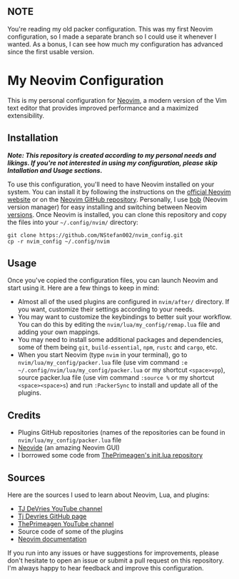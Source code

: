 ## NOTE
You're reading my old packer configuration. This was my first Neovim configuration, so I made a separate branch so I could use it whenever I wanted. As a bonus, I can see how much my configuration has advanced since the first usable version.


# My Neovim Configuration
This is my personal configuration for [Neovim](https://neovim.io/), a modern version of the Vim text editor that provides improved performance and a maximized extensibility.

## Installation
***Note: This repository is created according to my personal needs and likings. If you're not interested in using my configuration, please skip Intallation and Usage sections.***

To use this configuration, you'll need to have Neovim installed on your system. You can install it by following the instructions on the [official Neovim website](https://neovim.io/) or on the [Neovim GitHub repository](https://github.com/neovim/neovim). Personally, I use [bob](https://github.com/MordechaiHadad/bob) (Neovim version manager) for easy installing and switching between Neovim [versions](https://github.com/neovim/neovim/releases/).
Once Neovim is installed, you can clone this repository and copy the files into your `~/.config/nvim/` directory:
```
git clone https://github.com/NStefan002/nvim_config.git
cp -r nvim_config ~/.config/nvim
```
## Usage
Once you've copied the configuration files, you can launch Neovim and start using it. Here are a few things to keep in mind:

- Almost all of the used plugins are configured in `nvim/after/` directory. If you want, customize their settings according to your needs.
- You may want to customize the keybindings to better suit your workflow. You can do this by editing the `nvim/lua/my_config/remap.lua` file and adding your own mappings.
- You may need to install some additional packages and dependencies, some of them being `git`, `build-essential`, `npm`, `rustc` and `cargo`, etc.
- When you start Neovim (type `nvim` in your terminal), go to `nvim/lua/my_config/packer.lua` file (use vim command `:e ~/.config/nvim/lua/my_config/packer.lua` or my shortcut `<space>vpp`), source packer.lua file (use vim command `:source %` or my shortcut `<space><space>s`) and run `:PackerSync` to install and update all of the plugins.

## Credits
- Plugins GitHub repositories (names of the repositories can be found in `nvim/lua/my_config/packer.lua` file
- [Neovide](https://github.com/neovide/neovide) (an amazing Neovim GUI)
- I borrowed some code from [ThePrimeagen's init.lua repository](https://github.com/ThePrimeagen/init.lua)

## Sources
Here are the sources I used to learn about Neovim, Lua, and plugins:
- [TJ DeVries YouTube channel](https://www.youtube.com/@teej_dv)
- [Tj Devries GitHub page](https://github.com/tjdevries)
- [ThePrimeagen YouTube channel](https://www.youtube.com/@ThePrimeagen)
- Source code of some of the plugins
- [Neovim documentation](https://neovim.io/doc/)

If you run into any issues or have suggestions for improvements, please don't hesitate to open an issue or submit a pull request on this repository. I'm always happy to hear feedback and improve this configuration.
